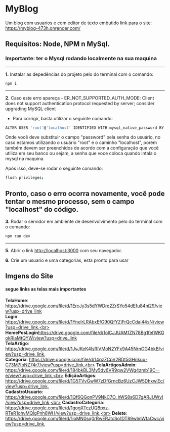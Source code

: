 # MyBlog
Um blog com usuarios e com editor de texto embutido
link para o site: https://myblog-473h.onrender.com/
## Requisitos: Node, NPM n MySql.
### Importante: ter o Mysql rodando localmente na sua maquina

---
**1.** Instalar as depedências do projeto pelo do terminal com o comando:
```bash
npm i
```
---
**2.** Caso este erro apareça - ER_NOT_SUPPORTED_AUTH_MODE: Client does not support authentication protocol requested by server; consider upgrading MySQL client
 - Para corrigir, basta utilizar o seguinte comando:
```bash
ALTER USER 'root'@'localhost' IDENTIFIED WITH mysql_native_password BY 'password';
```
Onde você deve substituir o campo "password" pela senha do usuário, no caso estamos utilizando o usuário "root" e o caminho "localhost", porém também devem ser preenchidos de acordo com a configuração que você utiliza em seu banco ou sejam, a senha que voce coloca quando intala o mysql na maquina.

Após isso, deve-se rodar o seguinte comando:
```bash
flush privileges;
```
Pronto, caso o erro ocorra novamente, você pode tentar o mesmo processo, sem o campo "localhost" do código.
---

**3.** Rodar o servidor em ambiente de desenvolvimento pelo do terminal com o comando:
```bash
npm run dev
```
---
**5.** Abrir o link [http://localhost:3000](http://localhost:3000) com seu navegador.

**6.** Crie um usuario e uma categorias, esta pronto para usar 
## Imgens do Site
#### segue links as telas mais importantes

**TelaHome**: https://drive.google.com/file/d/1ErcJy3s5dYWDre2ZrSYo54dEfu84ni29/view?usp=drive_link <br>
**Login**: https://drive.google.com/file/d/1YnelrLRAbxEfG90QfYZjFrQcCdai44sN/view?usp=drive_link,<br>
**HomePosLogin**https://drive.google.com/file/d/1olCJJUAM1ZN78Bg1fefWKGokRlaMtQYW/view?usp=drive_link<br>
**TelaArtigo**: https://drive.google.com/file/d/1JvJKeK4lsRlVMoN2YFx9A45NrnOG4bkB/view?usp=drive_link, <br>
**Categoria**: https://drive.google.com/file/d/14pzZCpV2BDt5GHnkuo-C73M7IbNZ74r7/view?usp=drive_link,<br>
**TelaArtigosAdmin**: https://drive.google.com/file/d/184bkBL3My5dy6VR9qw2VWg4zmb19C--e/view?usp=drive_link,<br>
**EdiçãoArtigos**: https://drive.google.com/file/d/1G5TVvGwW7zDfGrncBz6UzCJW5DhxwlEc/view?usp=drive_link, <br>
**CadastroUsuario**: https://drive.google.com/file/d/1Qf6QGonPV9NkC7O_hWS8s6D7gARJUWyI/view?usp=drive_link,<br>
**CadastroCategoria**: https://drive.google.com/file/d/1gogXTczUQ8pxz-RTeR1ohvMQlgPnh8WH/view?usp=drive_link,<br>
**Delete**: https://drive.google.com/file/d/1ioMN0sq0rRwERJtcSo1DT89wImWfaCwc/view?usp=drive_link, <br>

